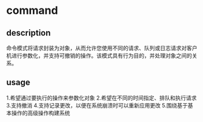 # command

## description

命令模式将请求封装为对象，从而允许您使用不同的请求、队列或日志请求对客户机进行参数化，并支持可撤销的操作。该模式具有行为目的，并处理对象之间的关系。

## usage

1.希望通过要执行的操作来参数化对象
2.希望在不同的时间指定、排队和执行请求
3.支持撤消
4.支持记录更改，以便在系统崩溃时可以重新应用更改
5.围绕基于基本操作的高级操作构建系统
